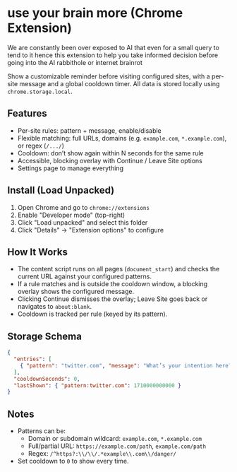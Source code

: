 # use your brain more (Chrome Extension)

We are constantly been over exposed to AI that even for a small query to tend to it hence this extension to help you take informed decision before going into the AI rabbithole or internet brainrot

Show a customizable reminder before visiting configured sites, with a per-site message and a global cooldown timer. All data is stored locally using `chrome.storage.local`.

## Features

- Per-site rules: pattern + message, enable/disable
- Flexible matching: full URLs, domains (e.g. `example.com`, `*.example.com`), or regex (`/.../`)
- Cooldown: don’t show again within N seconds for the same rule
- Accessible, blocking overlay with Continue / Leave Site options
- Settings page to manage everything

## Install (Load Unpacked)

1. Open Chrome and go to `chrome://extensions`
2. Enable "Developer mode" (top-right)
3. Click "Load unpacked" and select this folder
4. Click "Details" → "Extension options" to configure

## How It Works

- The content script runs on all pages (`document_start`) and checks the current URL against your configured patterns.
- If a rule matches and is outside the cooldown window, a blocking overlay shows the configured message.
- Clicking Continue dismisses the overlay; Leave Site goes back or navigates to `about:blank`.
- Cooldown is tracked per rule (keyed by its pattern).

## Storage Schema

```json
{
  "entries": [
    { "pattern": "twitter.com", "message": "What’s your intention here?", "enabled": true }
  ],
  "cooldownSeconds": 0,
  "lastShown": { "pattern:twitter.com": 1710000000000 }
}
```

## Notes

- Patterns can be:
  - Domain or subdomain wildcard: `example.com`, `*.example.com`
  - Full/partial URL: `https://example.com/path`, `example.com/path`
  - Regex: `/^https?:\\/\\/.*example\\.com\\/danger/`
- Set cooldown to `0` to show every time.
